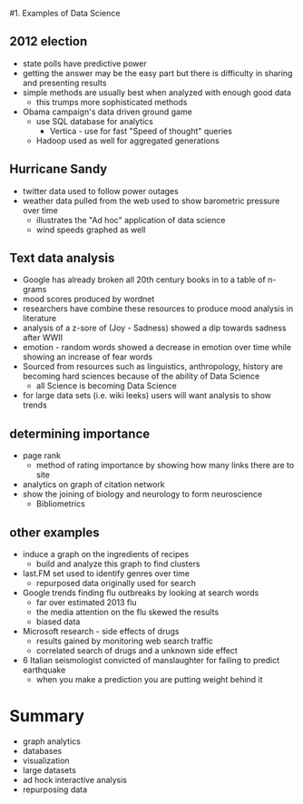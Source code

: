 #1. Examples of Data Science
## 2012 election
- state polls have predictive power
- getting the answer may be the easy part but there is difficulty in sharing and presenting results
- simple methods are usually best when analyzed with enough good data
   - this trumps more sophisticated methods
- Obama campaign's data driven ground game
  - use SQL database for analytics
    - Vertica - use for fast "Speed of thought" queries
  - Hadoop used as well for aggregated generations

## Hurricane Sandy
- twitter data used to follow power outages
- weather data pulled from the web used to show barometric pressure over time
   - illustrates the "Ad hoc" application of data science
   - wind speeds graphed as well

## Text data analysis
- Google has already broken all 20th century books in to a table of n-grams
- mood scores produced by wordnet
- researchers have combine these resources to produce mood analysis in literature
- analysis of a z-sore of (Joy - Sadness) showed a dip towards sadness after WWII
- emotion - random words showed a decrease in emotion over time while showing an increase of fear words
- Sourced from resources such as linguistics, anthropology, history are becoming hard sciences because of the ability of Data Science
   - all Science is becoming Data Science
- for large data sets (i.e. wiki leeks) users will want analysis to show trends

## determining importance
- page rank
   - method of rating importance by showing how many links there are to site
- analytics on graph of citation network
- show the joining of biology and neurology to form neuroscience
   - Bibliometrics

## other examples
- induce a graph on the ingredients of recipes
   - build and analyze this graph to find clusters
- last.FM set used to identify genres over time
   - repurposed data originally used for search
- Google trends finding flu outbreaks by looking at search words 
   - far over estimated 2013 flu
   - the media attention on the flu skewed the results
   - biased data
- Microsoft research - side effects of drugs
   - results gained by monitoring web search traffic
   - correlated search of drugs and a unknown side effect
- 6 Italian seismologist convicted of manslaughter for failing to predict earthquake
  - when you make a prediction you are putting weight behind it

# Summary
- graph analytics
- databases
- visualization
- large datasets
- ad hock interactive analysis
- repurposing data 
